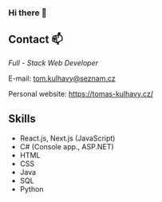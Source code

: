 ### Hi there 👋

<!--
**TomasKulhavy/TomasKulhavy** is a ✨ _special_ ✨ repository because its `README.md` (this file) appears on your GitHub profile.

Here are some ideas to get you started:

- 🔭 I’m currently working on ...
- 🌱 I’m currently learning ...
- 👯 I’m looking to collaborate on ...
- 🤔 I’m looking for help with ...
- 💬 Ask me about ...
- 📫 How to reach me: ...
- 😄 Pronouns: ...
- ⚡ Fun fact: ...
-->

## Contact 📫
*Full - Stack Web Developer*

E-mail: tom.kulhavy@seznam.cz

Personal website: https://tomas-kulhavy.cz/

## Skills

 - React.js, Next.js (JavaScript)
 - C# (Console app., ASP.NET)
 - HTML
 - CSS
 - Java
 - SQL
 - Python
